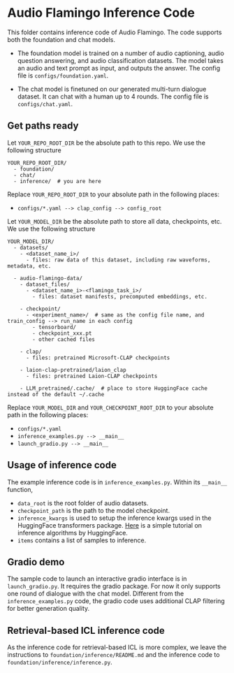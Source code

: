 # Audio Flamingo Inference Code

This folder contains inference code of Audio Flamingo. The code supports both the foundation and chat models.

- The foundation model is trained on a number of audio captioning, audio question answering, and audio classification datasets. The model takes an audio and text prompt as input, and outputs the answer. The config file is ```configs/foundation.yaml```. 

- The chat model is finetuned on our generated multi-turn dialogue dataset. It can chat with a human up to 4 rounds. The config file is ```configs/chat.yaml```.

## Get paths ready

Let ```YOUR_REPO_ROOT_DIR``` be the absolute path to this repo. We use the following structure

```
YOUR_REPO_ROOT_DIR/
  - foundation/
  - chat/
  - inference/  # you are here
```

Replace ```YOUR_REPO_ROOT_DIR``` to your absolute path in the following places:
- ```configs/*.yaml --> clap_config --> config_root```


Let ```YOUR_MODEL_DIR``` be the absolute path to store all data, checkpoints, etc. We use the following structure
```
YOUR_MODEL_DIR/
  - datasets/
    - <dataset_name_i>/
      - files: raw data of this dataset, including raw waveforms, metadata, etc.
  
  - audio-flamingo-data/
    - dataset_files/
      - <dataset_name_i>-<flamingo_task_i>/
        - files: dataset manifests, precomputed embeddings, etc.

    - checkpoint/
      - <experiment_name>/  # same as the config file name, and train_config --> run_name in each config
        - tensorboard/
        - checkpoint_xxx.pt
        - other cached files
    
    - clap/
      - files: pretrained Microsoft-CLAP checkpoints
    
    - laion-clap-pretrained/laion_clap
      - files: pretrained Laion-CLAP checkpoints
    
    - LLM_pretrained/.cache/  # place to store HuggingFace cache instead of the default ~/.cache
```

Replace ```YOUR_MODEL_DIR``` and ```YOUR_CHECKPOINT_ROOT_DIR``` to your absolute path in the following places:
- ```configs/*.yaml```
- ```inference_examples.py --> __main__```
- ```launch_gradio.py --> __main__```


## Usage of inference code

The example inference code is in ```inference_examples.py```. Within its ```__main__``` function, 
- ```data_root``` is the root folder of audio datasets.
- ```checkpoint_path``` is the path to the model checkpoint. 
- ```inference_kwargs``` is used to setup the inference kwargs used in the HuggingFace transformers package. [Here](https://huggingface.co/blog/how-to-generate) is a simple tutorial on inference algorithms by HuggingFace. 
- ```items``` contains a list of samples to inference. 

## Gradio demo

The sample code to launch an interactive gradio interface is in ```launch_gradio.py```. It requires the gradio package. For now it only supports one round of dialogue with the chat model. Different from the ```inference_examples.py``` code, the gradio code uses additional CLAP filtering for better generation quality. 

## Retrieval-based ICL inference code

As the inference code for retrieval-based ICL is more complex, we leave the instructions to ```foundation/inference/README.md``` and the inference code to ```foundation/inference/inference.py```.